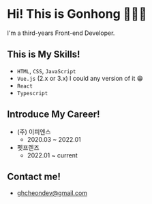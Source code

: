 # Hi! This is Gonhong 🙋🏻‍♂️

I'm a third-years Front-end Developer.

## This is My Skills!
- `HTML`, `CSS`, `JavaScript`
- `Vue.js` (2.x or 3.x) I could any version of it 😁
- `React`
- `Typescript`

## Introduce My Career!
- (주) 이피엔스
  - 2020.03 ~ 2022.01
- 펫프렌즈
  - 2022.01 ~ current

## Contact me!
- ghcheondev@gmail.com